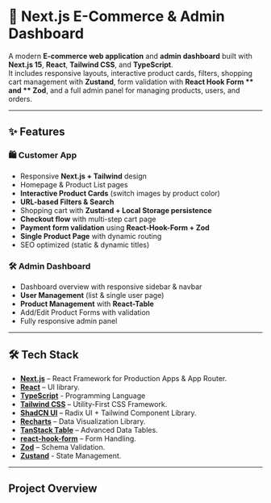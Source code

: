 # 🛒 Next.js E-Commerce & Admin Dashboard

A modern **E-commerce web application** and **admin dashboard** built with **Next.js 15**, **React**, **Tailwind CSS**, and **TypeScript**.  
It includes responsive layouts, interactive product cards, filters, shopping cart management with **Zustand**, form validation with **React Hook Form ** and ** Zod**, and a full admin panel for managing products, users, and orders.

---

## ✨ Features

### 🛍️ Customer App
- Responsive **Next.js + Tailwind** design  
- Homepage & Product List pages  
- **Interactive Product Cards** (switch images by product color)  
- **URL-based Filters & Search**  
- Shopping cart with **Zustand + Local Storage persistence**  
- **Checkout flow** with multi-step cart page  
- **Payment form validation** using **React-Hook-Form + Zod**  
- **Single Product Page** with dynamic routing  
- SEO optimized (static & dynamic titles)  

### 🛠️ Admin Dashboard
- Dashboard overview with responsive sidebar & navbar  
- **User Management** (list & single user page)  
- **Product Management** with **React-Table**  
- Add/Edit Product Forms with validation  
- Fully responsive admin panel  

---

## 🛠️ Tech Stack
- **[Next.js](https://nextjs.org/)** – React Framework for Production Apps & App Router. 
- **[React](https://react.dev/)** – UI library.
- **[TypeScript](https://www.typescriptlang.org/)** - Programming Language
- **[Tailwind CSS](https://tailwindcss.com/)** – Utility-First CSS Framework.
- **[ShadCN UI](https://ui.shadcn.com/)** – Radix UI + Tailwind Component Library.
- **[Recharts](https://recharts.org/)** – Data Visualization Library.
- **[TanStack Table](https://tanstack.com/table)** – Advanced Data Tables.
- **[react-hook-form](https://react-hook-form.com/)** – Form Handling.
- **[Zod](https://zod.dev/)** – Schema Validation.
- **[Zustand](https://github.com/pmndrs/zustand)** - State Management.
  
---

## Project Overview
